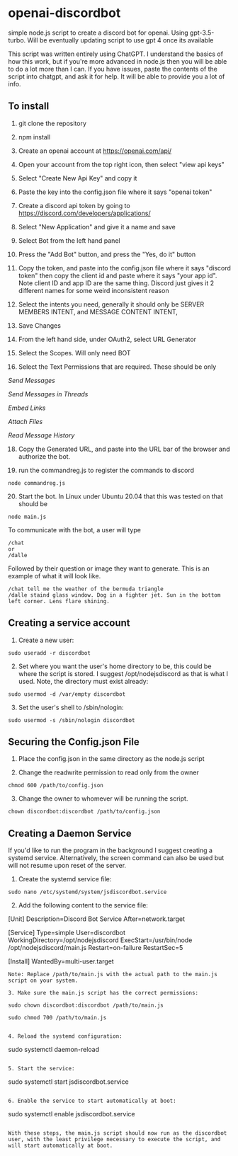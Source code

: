 
# openai-discordbot #
simple node.js script to create a discord bot for openai. Using gpt-3.5-turbo. Will be eventually updating script to use gpt 4 once its available

This script was written entirely using ChatGPT. I understand the basics of how this work, but if you're more advanced in node.js then you will be able to do a lot more than I can. If you have issues, paste the contents of the script into chatgpt, and ask it for help. It will be able to provide you a lot of info.

## To install ##
1. git clone the repository

2. npm install

3. Create an openai account at https://openai.com/api/

4. Open your account from the top right icon, then select "view api keys"

5. Select "Create New Api Key" and copy it

6. Paste the key into the config.json file where it says "openai token"

7. Create a discord api token by going to https://discord.com/developers/applications/

8. Select "New Application" and give it a name and save

9. Select Bot from the left hand panel

10. Press the "Add Bot" button, and press the "Yes, do it" button

11. Copy the token, and paste into the config.json file where it says "discord token" then copy the client id and paste where it says "your app id". Note client ID and app ID are the same thing. Discord just gives it 2 different names for some weird inconsistent reason

12. Select the intents you need, generally it should only be SERVER MEMBERS INTENT, and MESSAGE CONTENT INTENT,

13. Save Changes

14. From the left hand side, under OAuth2, select URL Generator

15. Select the Scopes. Will only need BOT

16. Select the Text Permissions that are required. These should be only

*Send Messages*

*Send Messages in Threads*

*Embed Links*

*Attach Files*

*Read Message History*

18. Copy the Generated URL, and paste into the URL bar of the browser and authorize the bot.

19. run the commandreg.js to register the commands to discord

```
node commandreg.js
```

20. Start the bot. In Linux under Ubuntu 20.04 that this was tested on that should be

```
node main.js
```

To communicate with the bot, a user will type

```
/chat
or
/dalle
```

Followed by their question or image they want to generate. This is an example of what it will look like.

```
/chat tell me the weather of the bermuda triangle
/dalle staind glass window. Dog in a fighter jet. Sun in the bottom left corner. Lens flare shining.
```

## Creating a service account ##
1. Create a new user:
```
sudo useradd -r discordbot
```

2. Set where you want the user's home directory to be, this could be where the script is stored. I suggest /opt/nodejsdiscord as that is what I used. Note, the directory must exist already: 

```
sudo usermod -d /var/empty discordbot
```

3. Set the user's shell to /sbin/nologin: 

```
sudo usermod -s /sbin/nologin discordbot
```

## Securing the Config.json File ##
1. Place the config.json in the same directory as the node.js script

2. Change the readwrite permission to read only from the owner
```
chmod 600 /path/to/config.json
```

3. Change the owner to whomever will be running the script. 
```
chown discordbot:discordbot /path/to/config.json
```

## Creating a Daemon Service ##
If you'd like to run the program in the background I suggest creating a systemd service. Alternatively, the screen command can also be used but will not resume upon reset of the server.

1. Create the systemd service file: 

```
sudo nano /etc/systemd/system/jsdiscordbot.service
```

2. Add the following content to the service file:


[Unit]
Description=Discord Bot Service
After=network.target

[Service]
Type=simple
User=discordbot
WorkingDirectory=/opt/nodejsdiscord
ExecStart=/usr/bin/node /opt/nodejsdiscord/main.js
Restart=on-failure
RestartSec=5

[Install]
WantedBy=multi-user.target

```
Note: Replace /path/to/main.js with the actual path to the main.js script on your system.

3. Make sure the main.js script has the correct permissions:

```
    sudo chown discordbot:discordbot /path/to/main.js
    
    sudo chmod 700 /path/to/main.js
```

4. Reload the systemd configuration:

```
sudo systemctl daemon-reload
```

5. Start the service:
```
sudo systemctl start jsdiscordbot.service
```

6. Enable the service to start automatically at boot:
```
sudo systemctl enable jsdiscordbot.service
```

With these steps, the main.js script should now run as the discordbot user, with the least privilege necessary to execute the script, and will start automatically at boot.
